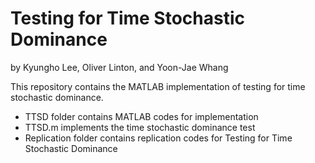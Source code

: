 # Testing for Time Stochastic Dominance 

by Kyungho Lee, Oliver Linton, and Yoon-Jae Whang

This repository contains the MATLAB implementation of testing for time stochastic dominance.

- TTSD folder contains MATLAB codes for implementation
- TTSD.m implements the time stochastic dominance test
- Replication folder contains replication codes for Testing for Time Stochastic Dominance
